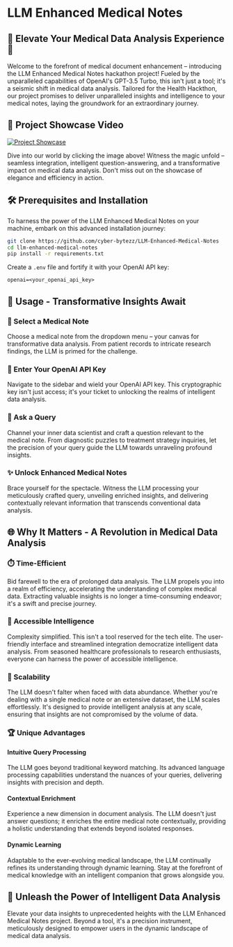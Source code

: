 # LLM Enhanced Medical Notes

## 🌟 Elevate Your Medical Data Analysis Experience 🚀

Welcome to the forefront of medical document enhancement – introducing the LLM Enhanced Medical Notes hackathon project! Fueled by the unparalleled capabilities of OpenAI's GPT-3.5 Turbo, this isn't just a tool; it's a seismic shift in medical data analysis. Tailored for the Health Hackthon, our project promises to deliver unparalleled insights and intelligence to your medical notes, laying the groundwork for an extraordinary journey.

## 🎥 Project Showcase Video

[![Project Showcase](https://github.com/cyber-bytezz/LLM-Enhanced-Medical-Notes/assets/130319315/7ad64af2-481a-426b-aa89-32f99fab141f)](https://youtu.be/iLjtBC4dtcg)

Dive into our world by clicking the image above! Witness the magic unfold – seamless integration, intelligent question-answering, and a transformative impact on medical data analysis. Don't miss out on the showcase of elegance and efficiency in action.

## 🛠️ Prerequisites and Installation

To harness the power of the LLM Enhanced Medical Notes on your machine, embark on this advanced installation journey:

```bash
git clone https://github.com/cyber-bytezz/LLM-Enhanced-Medical-Notes
cd llm-enhanced-medical-notes
pip install -r requirements.txt
```

Create a `.env` file and fortify it with your OpenAI API key:

```plaintext
openai=<your_openai_api_key>
```

## 🚀 Usage - Transformative Insights Await

### 📑 Select a Medical Note

Choose a medical note from the dropdown menu – your canvas for transformative data analysis. From patient records to intricate research findings, the LLM is primed for the challenge.

### 🔐 Enter Your OpenAI API Key

Navigate to the sidebar and wield your OpenAI API key. This cryptographic key isn't just access; it's your ticket to unlocking the realms of intelligent data analysis.

### 🤔 Ask a Query

Channel your inner data scientist and craft a question relevant to the medical note. From diagnostic puzzles to treatment strategy inquiries, let the precision of your query guide the LLM towards unraveling profound insights.

### ✨ Unlock Enhanced Medical Notes

Brace yourself for the spectacle. Witness the LLM processing your meticulously crafted query, unveiling enriched insights, and delivering contextually relevant information that transcends conventional data analysis.

## 🌐 Why It Matters - A Revolution in Medical Data Analysis

### ⏱️ Time-Efficient

Bid farewell to the era of prolonged data analysis. The LLM propels you into a realm of efficiency, accelerating the understanding of complex medical data. Extracting valuable insights is no longer a time-consuming endeavor; it's a swift and precise journey.

### 🌈 Accessible Intelligence

Complexity simplified. This isn't a tool reserved for the tech elite. The user-friendly interface and streamlined integration democratize intelligent data analysis. From seasoned healthcare professionals to research enthusiasts, everyone can harness the power of accessible intelligence.

### 🚀 Scalability

The LLM doesn't falter when faced with data abundance. Whether you're dealing with a single medical note or an extensive dataset, the LLM scales effortlessly. It's designed to provide intelligent analysis at any scale, ensuring that insights are not compromised by the volume of data.

### 🏆 Unique Advantages

#### Intuitive Query Processing

The LLM goes beyond traditional keyword matching. Its advanced language processing capabilities understand the nuances of your queries, delivering insights with precision and depth.

#### Contextual Enrichment

Experience a new dimension in document analysis. The LLM doesn't just answer questions; it enriches the entire medical note contextually, providing a holistic understanding that extends beyond isolated responses.

#### Dynamic Learning

Adaptable to the ever-evolving medical landscape, the LLM continually refines its understanding through dynamic learning. Stay at the forefront of medical knowledge with an intelligent companion that grows alongside you.

## 🚀 Unleash the Power of Intelligent Data Analysis

Elevate your data insights to unprecedented heights with the LLM Enhanced Medical Notes project. Beyond a tool, it's a precision instrument, meticulously designed to empower users in the dynamic landscape of medical data analysis.
